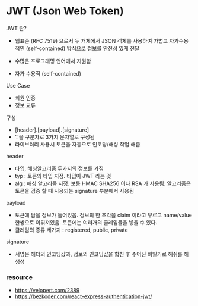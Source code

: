 # JWT (Json Web Token)

JWT 란?

- 웹표준 (RFC 7519) 으로서 두 개체에서 JSON 객체를 사용하여 가볍고 자가수용적인 (self-contained) 방식으로 정보를 안전성 있게 전달 

- 수많은 프로그래밍 언어에서 지원함
- 자가 수용적 (self-contained)  <br>

Use Case
- 회원 인증
- 정보 교류

구성
- [header].[payload].[signature]
- '.'을 구분자로 3가지 문자열로 구성됨
- 라이브러리 사용시 토큰을 자동으로 인코딩/해싱 작업 해줌

header
- 타입, 해싱알고리즘 두가지의 정보를 가짐
- typ : 토큰의 타입 지정. 타입이 JWT 라는 것
- alg : 해싱 알고리즘 지정. 보통 HMAC SHA256 이나 RSA 가 사용됨. 알고리즘은 토큰을 검증 할 때 사용되는 signature 부분에서 사용됨 

payload
- 토큰에 담을 정보가 들어있음. 정보의 한 조각을 claim 이라고 부르고 name/value 한쌍으로 이뤄져있음. 토큰에는 여러개의 클레임들을 넣을 수 있다.
- 클레임의 종류 세가지 : registered, public, private

signature
- 서명은 헤더의 인코딩값과, 정보의 인코딩값을 합친 후 주어진 비밀키로 해쉬를 해 생성

### resource

- https://velopert.com/2389
- https://bezkoder.com/react-express-authentication-jwt/